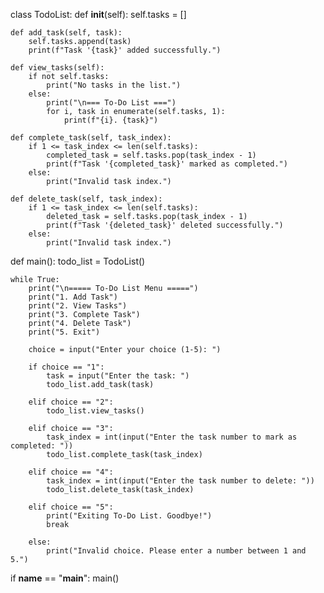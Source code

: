 

class TodoList:
    def __init__(self):
        self.tasks = []

    def add_task(self, task):
        self.tasks.append(task)
        print(f"Task '{task}' added successfully.")

    def view_tasks(self):
        if not self.tasks:
            print("No tasks in the list.")
        else:
            print("\n=== To-Do List ===")
            for i, task in enumerate(self.tasks, 1):
                print(f"{i}. {task}")

    def complete_task(self, task_index):
        if 1 <= task_index <= len(self.tasks):
            completed_task = self.tasks.pop(task_index - 1)
            print(f"Task '{completed_task}' marked as completed.")
        else:
            print("Invalid task index.")

    def delete_task(self, task_index):
        if 1 <= task_index <= len(self.tasks):
            deleted_task = self.tasks.pop(task_index - 1)
            print(f"Task '{deleted_task}' deleted successfully.")
        else:
            print("Invalid task index.")


def main():
    todo_list = TodoList()

    while True:
        print("\n===== To-Do List Menu =====")
        print("1. Add Task")
        print("2. View Tasks")
        print("3. Complete Task")
        print("4. Delete Task")
        print("5. Exit")

        choice = input("Enter your choice (1-5): ")

        if choice == "1":
            task = input("Enter the task: ")
            todo_list.add_task(task)

        elif choice == "2":
            todo_list.view_tasks()

        elif choice == "3":
            task_index = int(input("Enter the task number to mark as completed: "))
            todo_list.complete_task(task_index)

        elif choice == "4":
            task_index = int(input("Enter the task number to delete: "))
            todo_list.delete_task(task_index)

        elif choice == "5":
            print("Exiting To-Do List. Goodbye!")
            break

        else:
            print("Invalid choice. Please enter a number between 1 and 5.")


if __name__ == "__main__":
    main()
